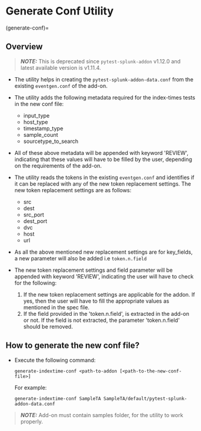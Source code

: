 # Generate Conf Utility

(generate-conf)=

## Overview

> **_NOTE:_** This is deprecated since `pytest-splunk-addon` v1.12.0 and latest available version is v1.11.4.


- The utility helps in creating the `pytest-splunk-addon-data.conf` from the existing `eventgen.conf` of the add-on.

- The utility adds the following metadata required for the index-times tests in the new conf file:

   - input_type
   - host_type
   - timestamp_type
   - sample_count
   - sourcetype_to_search

- All of these above metadata will be appended with keyword 'REVIEW', indicating that these values will have to be filled by the
  user, depending on the requirements of the add-on.

- The utility reads the tokens in the existing `eventgen.conf` and identifies if it can be replaced with any of
  the new token replacement settings. The new token replacement settings are as follows:

   - src
   - dest
   - src_port
   - dest_port
   - dvc
   - host
   - url

- As all the above mentioned new replacement settings are for key_fields, a new parameter will also be added i.e `token.n.field`

- The new token replacement settings and field parameter will be appended with keyword 'REVIEW', indicating the user will have to check
  for the following:

   1. If the new token replacement settings are applicable for the addon. If yes, then the user will have to fill the appropriate values as mentioned in the spec file.
   2. If the field provided in the 'token.n.field', is extracted in the add-on or not. If the field is not extracted,
      the parameter 'token.n.field' should be removed.

## How to generate the new conf file?

 - Execute the following command:

    ```console
    generate-indextime-conf <path-to-addon [<path-to-the-new-conf-file>]
    ```
   
    For example:
   
    ```console
    generate-indextime-conf SampleTA SampleTA/default/pytest-splunk-addon-data.conf
    ```

> **_NOTE:_** Add-on must contain samples folder, for the utility to work properly.

